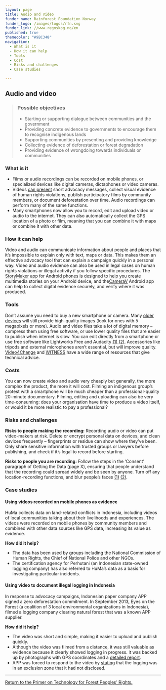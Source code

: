 ```yaml
---
layout: page
title: Audio and Video
funder_name: Rainforest Foundation Norway
funder_logo: /images/logos/rfn.svg
funder_link: //www.regnskog.no/en
published: true
themecolor: "#9BC348"
navigation:
  - What is it
  - How it can help
  - Tools
  - Cost
  - Risks and challenges
  - Case studies

---
```


## Audio and video

> ### Possible objectives 
> * Starting or supporting dialogue between communities and the government
> * Providing concrete evidence to governments to encourage them to recognise indigenous lands
> * Supporting communities by presenting and providing knowledge 
> * Collecting evidence of deforestation or forest degradation
> * Providing evidence of wrongdoing towards individuals or communities

### What is it
* Films or audio recordings can be recorded on mobile phones, or specialized devices like digital cameras, dictaphones or video cameras. 
* Videos [can present](http://www.insightshare.org/sites/insightshare.org/files/file/Insights%20into%20Participatory%20Video%20-%20A%20Handbook%20for%20the%20Field%20(English)(1).pdf) short advocacy messages, collect visual evidence of human rights violations, publish participatory films by community members, or document deforestation over time. Audio recordings can perform many of the same functions.
* Many smartphones now allow you to record, edit and upload video or audio to the internet. They can also automatically collect the GPS location of a photo or film, meaning that you can combine it with maps or combine it with other data. 

### How it can help
Video and audio can communicate information about people and places that it’s impossible to explain only with text, maps or data. This makes them an effective advocacy tool that can explain a campaign quickly in a personal way. Video and audio evidence can also be used in legal cases on human rights violations or illegal activity if you follow specific procedures. The [StoryMaker](http://smallworldnews.tv/projects/storymaker/) app for Android phones is designed to help you create multimedia stories on your Android device, and the[CameraV](https://guardianproject.info/apps/camerav) Android app can help to collect digital evidence securely, and verify where it was produced.

### Tools
Don’t assume you need to buy a new smartphone or camera. Many [older devices](https://www.v4c.org/content/effective-video-low-cost-devices) will still provide high-quality images (look for ones with 5 megapixels or more). Audio and video files take a lot of digital memory – compress them using free software, or use lower quality files that are easier to publish when internet is slow. You can edit directly from a smartphone or use free software like Lightworks Free and Audacity [(1)](http://www.lwks.com) [(2)](http://www.audacityteam.org/download/). Accessories like tripods and external microphones aren’t essential, but will improve quality. [Video4Change](https://www.v4c.org/en/resources) and [WITNESS](http://library.witness.org) have a wide range of resources that give technical advice. 

### Costs
You can now create video and audio very cheaply but generally, the more complex the product, the more it will cost. Filming an indigenous group’s protest with a smartphone will be much cheaper than a professional-quality 20-minute documentary. Filming, editing and uploading can also be very time-consuming: does your organisation have time to produce a video itself, or would it be more realistic to pay a professional? 

### Risks and challenges
**Risks to people making the recording:** Recording audio or video can put video-makers at risk. Delete or encrypt personal data on devices, and clean devices frequently – fingerprints or residue can show where they’ve been. Only share sensitive information with trusted groups or lawyers before publishing, and check if it’s legal to record before starting.

**Risks to people you are recording:** Follow the steps in the ‘Consent’ paragraph of Getting the Data (page X), ensuring that people understand that the recording could spread widely and be seen by anyone. Turn off any location-recording functions, and blur people’s faces [(1)](https://www.v4c.org/en/content/hands-using-obscuracam) [(2)](https://blog.witness.org/2016/02/use-youtubes-new-blurring-feature-protect-identities/).

### Case studies

#### Using videos recorded on mobile phones as evidence
HuMa collects data on land-related conflicts in Indonesia, including videos of local communities talking about their livelihoods and experiences. The videos were recorded on mobile phones by community members and combined with other data sources like GPS data, increasing its value as evidence.

**How did it help?**

* The data has been used by groups including the National Commission of Human Rights, the Chief of National Police and other NGOs. 
* The certification agency for Perhutani (an Indonesian state-owned logging company) has also referred to HuMa’s data as a basis for investigating particular incidents.

#### Using video to document illegal logging in Indonesia 
In response to advocacy campaigns, Indonesian paper company APP signed a zero deforestation commitment. In September 2013, Eyes on the Forest (a coalition of 3 local environmental organizations in Indonesia), filmed a logging company clearing natural forest that was a known APP supplier.

**How did it help?**

* The video was short and simple, making it easier to upload and publish quickly.
* Although the video was filmed from a distance, it was still valuable as evidence because it clearly showed logging in progress. It was backed up by photographs with GPS coordinates and a [detailed report](http://www.eyesontheforest.or.id/attach/EoF%20(16May13)%20Deforestation%20continues%20in%20SMGAPP%20supplier%20concession%20FINAL.pdf).
* APP was forced to respond to the video by [stating](http://www.ran.org/asia_pulp_and_paper_caught_clearing_rainforest_credibility_of_app_deforestation_moratorium_in_doubt) that the logging was in an exclusion zone that it had not disclosed. 

<hr>

[Return to the Primer on Technology for Forest Peoples' Rights.](/rainforest-tech)